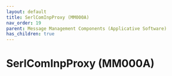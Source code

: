 ```yaml
---
layout: default
title: SerlComInpProxy (MM000A)
nav_order: 19
parent: Message Management Components (Applicative Software)
has_children: true
---
```

# SerlComInpProxy (MM000A)
